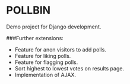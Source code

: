 POLLBIN
=========
Demo project for Django development.

###Further extensions:
  - Feature for anon visitors to add polls.
  - Feature for liking polls.
  - Feature for flagging polls.
  - Sort highest to lowest votes on results page.
  - Implementation of AJAX.
